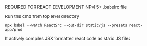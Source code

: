 REQUIRED FOR REACT DEVELOPMENT
NPM 5+
.babelrc file

Run this cmd from top level directory
```
npx babel --watch ReactSrc --out-dir static/js --presets react-app/prod
```
It actively compiles JSX formatted react code as static JS files

